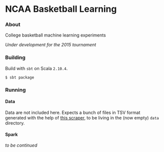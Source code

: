 NCAA Basketball Learning
===

### About

College basketball machine learning experiments

*Under development for the 2015 tournament*

### Building

Build with `sbt` on Scala `2.10.4`.

```
$ sbt package
```

### Running

#### Data

Data are not included here. Expects a bunch of files in TSV format generated
with the help of [this scraper](https://github.com/rodzam/ncaab-stats-scraper),
to be living in the (now empty) `data` directory.

#### Spark

*to be continued*
